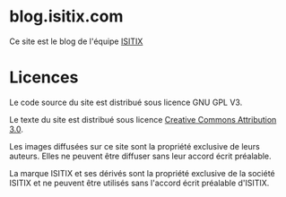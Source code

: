# blog.isitix.com
Ce site est le blog de l'équipe [ISITIX](http://www.isitix.com)

# Licences
Le code source du site est distribué sous licence GNU GPL V3.

Le texte du site est distribué sous licence [Creative Commons Attribution 3.0](https://creativecommons.org/licenses/by/3.0/). 

Les images diffusées sur ce site sont la propriété exclusive de leurs auteurs. Elles ne peuvent être diffuser sans leur accord écrit préalable.

La marque ISITIX et ses dérivés sont la propriété exclusive de la société ISITIX et ne peuvent être utilisés sans l'accord écrit préalable d'ISITIX.
